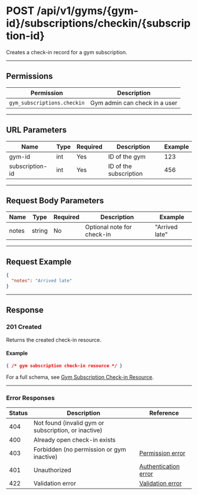 # POST /api/v1/gyms/{gym-id}/subscriptions/checkin/{subscription-id}

Creates a check-in record for a gym subscription.


---

## Permissions
| Permission                    | Description                                 |
|-------------------------------|---------------------------------------------|
| `gym_subscriptions.checkin`   | Gym admin can check in a user               |

---

## URL Parameters
| Name            | Type | Required | Description                | Example |
|-----------------|------|----------|----------------------------|---------|
| gym-id          | int  | Yes      | ID of the gym              | 123     |
| subscription-id | int  | Yes      | ID of the subscription     | 456     |

---

## Request Body Parameters
| Name  | Type   | Required | Description                | Example      |
|-------|--------|----------|----------------------------|--------------|
| notes | string | No       | Optional note for check-in | "Arrived late" |

---

## Request Example
```json
{
  "notes": "Arrived late"
}
```

---

## Response

### 201 Created
Returns the created check-in resource.

#### Example
```json
{ /* gym subscription check-in resource */ }
```

For a full schema, see [Gym Subscription Check-in Resource](gym_subscription_checkin_resource.md).

---

### Error Responses
| Status | Description                | Reference                                      |
|--------|----------------------------|------------------------------------------------|
| 404    | Not found (invalid gym or subscription, or inactive) |  |
| 400    | Already open check-in exists |  |
| 403    | Forbidden (no permission or gym inactive) | [Permission error](../../_globals/permission-errors.md) |
| 401    | Unauthorized               | [Authentication error](../../_globals/authentication-errors.md) |
| 422    | Validation error           | [Validation error](../../_globals/validation-errors.md) |
